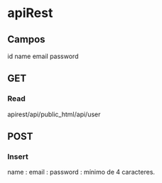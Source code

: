# apiRest
## Campos
id
name
email
password
## GET
### Read
apirest/api/public_html/api/user
## POST
### Insert
name :
email :
password : mínimo de 4 caracteres.
